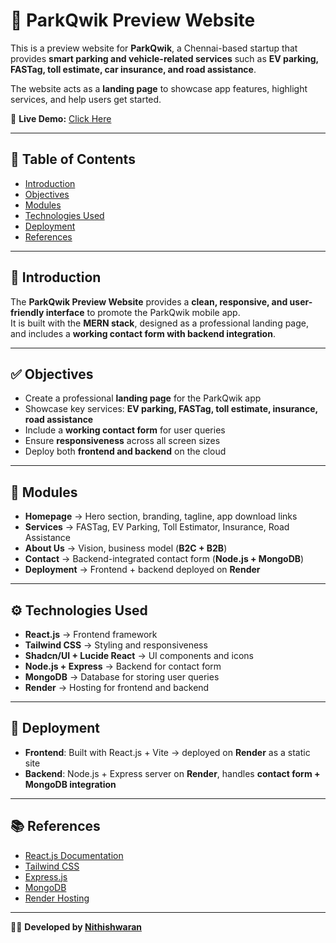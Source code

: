 # 🚗 ParkQwik Preview Website

This is a preview website for **ParkQwik**, a Chennai-based startup that provides **smart parking and vehicle-related services** such as **EV parking, FASTag, toll estimate, car insurance, and road assistance**.  

The website acts as a **landing page** to showcase app features, highlight services, and help users get started.

🔗 **Live Demo:** [Click Here](https://your-demo-link.com)

---

## 📌 Table of Contents
- [Introduction](#-introduction)
- [Objectives](#-objectives)
- [Modules](#-modules)
- [Technologies Used](#-technologies-used)
- [Deployment](#-deployment)
- [References](#-references)

---

## 🎯 Introduction
The **ParkQwik Preview Website** provides a **clean, responsive, and user-friendly interface** to promote the ParkQwik mobile app.  
It is built with the **MERN stack**, designed as a professional landing page, and includes a **working contact form with backend integration**.

---

## ✅ Objectives
- Create a professional **landing page** for the ParkQwik app  
- Showcase key services: **EV parking, FASTag, toll estimate, insurance, road assistance**  
- Include a **working contact form** for user queries  
- Ensure **responsiveness** across all screen sizes  
- Deploy both **frontend and backend** on the cloud  

---

## 📂 Modules
- **Homepage** → Hero section, branding, tagline, app download links  
- **Services** → FASTag, EV Parking, Toll Estimator, Insurance, Road Assistance  
- **About Us** → Vision, business model (**B2C + B2B**)  
- **Contact** → Backend-integrated contact form (**Node.js + MongoDB**)  
- **Deployment** → Frontend + backend deployed on **Render**  

---

## ⚙ Technologies Used
- **React.js** → Frontend framework  
- **Tailwind CSS** → Styling and responsiveness  
- **Shadcn/UI + Lucide React** → UI components and icons  
- **Node.js + Express** → Backend for contact form  
- **MongoDB** → Database for storing user queries  
- **Render** → Hosting for frontend and backend  

---

## 🚀 Deployment
- **Frontend**: Built with React.js + Vite → deployed on **Render** as a static site  
- **Backend**: Node.js + Express server on **Render**, handles **contact form + MongoDB integration**  

---

## 📚 References
- [React.js Documentation](https://react.dev/)  
- [Tailwind CSS](https://tailwindcss.com/)  
- [Express.js](https://expressjs.com/)  
- [MongoDB](https://www.mongodb.com/)  
- [Render Hosting](https://render.com/)  

---

👨‍💻 **Developed by [Nithishwaran](https://github.com/Nithish2005333)**
